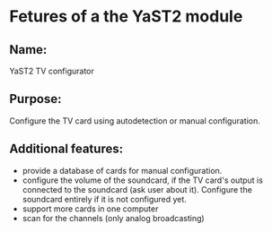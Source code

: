 Fetures of a the YaST2 module
=============================

Name:
-----
YaST2 TV configurator


Purpose:
--------
Configure the TV card using autodetection or manual configuration.


Additional features:
--------------------

- provide a database of cards for manual configuration.
- configure the volume of the soundcard, if the TV card's output is connected
  to the soundcard (ask user about it). Configure the soundcard entirely
  if it is not configured yet.
- support more cards in one computer
- scan for the channels (only analog broadcasting)

